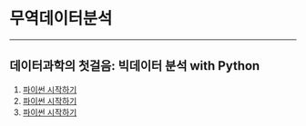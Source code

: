# 무역데이터분석

---

## 데이터과학의 첫걸음: 빅데이터 분석 with Python
1. <a href="01_파이썬_시작하기.ipynb">파이썬 시작하기</a>
1. <a href="https://github.com/username/repository-name/blob/main/01_파이썬_시작하기.ipynb">파이썬 시작하기</a>
1. <a href="https://colab.research.google.com/github/username/repository-name/blob/main/01_파이썬_시작하기.ipynb">파이썬 시작하기</a>
